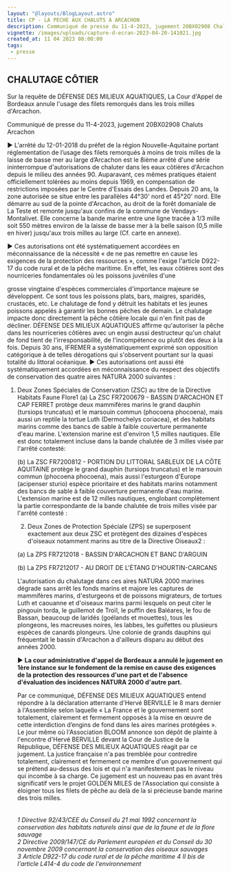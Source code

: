 ```yaml
---
layout: "@layouts/BlogLayout.astro"
title: CP - LA PECHE AUX CHALUTS A ARCACHON
description: Communiqué de presse du 11-4-2023, jugement 20BX02908 Chaluts Arcachon
vignette: /images/uploads/capture-d-ecran-2023-04-20-141021.jpg
created_at: 11 04 2023 08:00:00
tags:
 - presse
---
```

## CHALUTAGE CÔTIER

Sur la requête de DÉFENSE DES MILIEUX AQUATIQUES, La Cour d'Appel de Bordeaux annule l'usage des filets remorqués dans les trois milles d'Arcachon.

Communiqué de presse du 11-4-2023, jugement 20BX02908 Chaluts Arcachon

► L'arrêté du 12-01-2018 du préfet de la région Nouvelle-Aquitaine portant réglementation de
l’usage des filets remorqués à moins de trois milles de la laisse de basse mer au large d’Arcachon
est le 8ième arrêté d'une série ininterrompue d'autorisations de chaluter dans les eaux côtières
d'Arcachon depuis le milieu des années 90. Auparavant, ces mêmes pratiques étaient officiellement
tolérées au moins depuis 1969, en compensation de restrictions imposées par le Centre d'Essais des
Landes.
Depuis 20 ans, la zone autorisée se situe entre les parallèles 44°30' nord et 45°20' nord. Elle
démarre au sud de la pointe d'Arcachon, au droit de la forêt domaniale de La Teste et remonte
jusqu'aux confins de la commune de Vendays-Montalivet. Elle concerne la bande marine entre une
ligne tracée à 1/3 mille soit 550 mètres environ de la laisse de basse mer à la belle saison (0,5 mille
en hiver) jusqu'aux trois milles au large (Cf. carte en annexe).

► Ces autorisations ont été systématiquement accordées en méconnaissance de la nécessité « de ne
pas remettre en cause les exigences de la protection des ressources », comme l'exige l'article D922-
17 du code rural et de la pêche maritime.
En effet, les eaux côtières sont des nourriceries fondamentales où les poissons juvéniles d'une 

grosse vingtaine d'espèces commerciales d'importance majeure se développent. Ce sont tous les
poissons plats, bars, maigres, sparidés, crustacés, etc. Le chalutage de fond y détruit les habitats et
les jeunes poissons appelés à garantir les bonnes pêches de demain. Le chalutage impacte donc
directement la pêche côtière locale qui n'en finit pas de décliner. DÉFENSE DES MILIEUX
AQUATIQUES affirme qu'autoriser la pêche dans les nourriceries côtières avec un engin aussi
destructeur qu'un chalut de fond tient de l'irresponsabilité, de l'incompétence ou plutôt des deux à la
fois. Depuis 30 ans, IFREMER a systématiquement exprimé son opposition catégorique à de telles
dérogations qui s'observent pourtant sur la quasi totalité du littoral océanique.
► Ces autorisations ont aussi été systématiquement accordées en méconnaissance du respect des
objectifs de conservation des quatre aires NATURA 2000 suivantes :

1. Deux Zones Spéciales de Conservation (ZSC) au titre de la Directive Habitats Faune Flore1
   (a) La ZSC FR7200679 - BASSIN D'ARCACHON ET CAP FERRET protège deux
   mammifères marins le grand dauphin (tursiops truncatus) et le marsouin commun
   (phocoena phocoena), mais aussi un reptile la tortue Luth (Dermochelys coriacea), et des
   habitats marins comme des bancs de sable à faible couverture permanente d'eau marine.
   L'extension marine est d'environ 1,5 milles nautiques. Elle est donc totalement incluse dans
   la bande chalutée de 3 milles visée par l'arrêté contesté: 

   (b) La ZSC FR7200812 - PORTION DU LITTORAL SABLEUX DE LA CÔTE
   AQUITAINE protège le grand dauphin (tursiops truncatus) et le marsouin commun
   (phocoena phocoena), mais aussi l'esturgeon d'Europe (acipenser sturio) espèce prioritaire
   et des habitats marins notamment des bancs de sable à faible couverture permanente
   d'eau marine. L'extension marine est de 12 milles nautiques, englobant complètement la
   partie correspondante de la bande chalutée de trois milles visée par l'arrêté contesté :


   2. Deux Zones de Protection Spéciale (ZPS) se superposent exactement aux deux ZSC et
      protègent des dizaines d'espèces d'oiseaux notamment marins au titre de la Directive Oiseaux2
      :

   (a) La ZPS FR7212018 - BASSIN D'ARCACHON ET BANC D'ARGUIN


   (b) La ZPS FR7212017 - AU DROIT DE L'ÉTANG D'HOURTIN-CARCANS


   L'autorisation du chalutage dans ces aires NATURA 2000 marines dégrade sans arrêt les fonds
   marins et majore les captures de mammifères marins, d'esturgeons et de poissons migrateurs, de
   tortues Luth et caouanne et d'oiseaux marins parmi lesquels on peut citer le pingouin torda, le
   guillemot de Troïl, le puffin des Baléares, le fou de Bassan, beaucoup de laridés (goélands et
   mouettes), tous les plongeons, les macreuses noires, les labbes, les guifettes ou plusieurs espèces de
   canards plongeurs.
   Une colonie de grands dauphins qui fréquentait le bassin d'Arcachon a d'ailleurs disparu au début
   des années 2000.

   ► **La cour administrative d'appel de Bordeaux a annulé le jugement en 1ère instance sur le
   fondement de la remise en cause des exigences de la protection des ressources d'une part et de l'absence d'évaluation des incidences NATURA 2000 d'autre part.**

   Par ce communiqué, DÉFENSE DES MILIEUX AQUATIQUES entend répondre à la déclaration
   atterrante d'Hervé BERVILLE le 8 mars dernier à l'Assemblée selon laquelle « La France et le
   gouvernement sont totalement, clairement et fermement opposés à la mise en œuvre de cette
   interdiction d’engins de fond dans les aires marines protégées ».
   Le jour même où l'Association BLOOM annonce son dépôt de plainte à l'encontre d'Hervé
   BERVILLE devant la Cour de Justice de la République, DÉFENSE DES MILIEUX AQUATIQUES
   réagit par ce jugement. La justice française n'a pas tremblée pour contredire totalement, clairement
   et fermement ce membre d'un gouvernement qui se prétend au-dessus des lois et qui n'a
   manifestement pas le niveau qui incombe à sa charge.
   Ce jugement est un nouveau pas en avant très significatif vers le projet GOLDEN MILES de
   l'Association qui consiste à éloigner tous les filets de pêche au delà de la si précieuse bande marine
   des trois milles.\
   \
   \
   *1 Directive 92/43/CEE du Conseil du 21 mai 1992 concernant la conservation des habitats naturels ainsi que de la faune et de la flore sauvage*\
   *2 Directive 2009/147/CE du Parlement européen et du Conseil du 30 novembre 2009 concernant la conservation des oiseaux sauvages*\
   *3 Article D922-17 du code rural et de la pêche maritime
   4 II bis de l'article L414-4 du code de l'environnement*